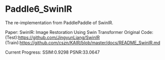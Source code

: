 # Paddle6_SwinIR

The re-implementation from PaddlePaddle of SwinIR.

Paper: SwinIR: Image Restoration Using Swin Transformer
Original Code:
(Test):https://github.com/JingyunLiang/SwinIR
(Train):https://github.com/cszn/KAIR/blob/master/docs/README_SwinIR.md

Current Progress:
SSIM:0.9298
PSNR:33.0647


